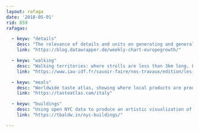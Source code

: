 ```yaml
---
layout: rafaga
date: '2018-05-01'
rid: 859
rafagas:

  - keyw: "details"
    desc: "The relevance of details and units on generating and generalizing maps"
    link: "https://blog.datawrapper.de/weekly-chart-europegrowth/"

  - keyw: "walking"
    desc: "Walking territories: where strolls are less than 3km long. For example Île-de-France region where 39% of daily trips are made by walking"
    link: "https://www.iau-idf.fr/savoir-faire/nos-travaux/edition/les-territoires-de-la-marche-en-ile-de-france.html"

  - keyw: "meals"
    desc: "Worldwide taste atlas, showing where local products are produced and eaten"
    link: "https://tasteatlas.com/italy"

  - keyw: "buildings"
    desc: "Using open NYC data to produce an artistic visualization of Manhattan buildings"
    link: "https://tbaldw.in/nyc-buildings/"

---
```

